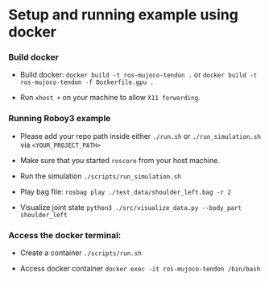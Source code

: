 # Setup and running example using docker

### Build docker

- Build docker: `docker build -t ros-mujoco-tendon .` or `docker build -t ros-mujoco-tendon -f Dockerfile.gpu .`

- Run `xhost +` on your machine to allow `X11 forwarding`.

### Running Roboy3 example

- Please add your repo path inside either `./run.sh` or `./run_simulation.sh` via `<YOUR_PROJECT_PATH>`

- Make sure that you started `roscore` from your host machine.

- Run the simulation `./scripts/run_simulation.sh`

- Play bag file: `rosbag play ./test_data/shoulder_left.bag -r 2`

- Visualize joint state `python3 ./src/visualize_data.py --body_part shoulder_left`

### Access the docker terminal:

- Create a container `./scripts/run.sh`

- Access docker container `docker exec -it ros-mujoco-tendon /bin/bash`

